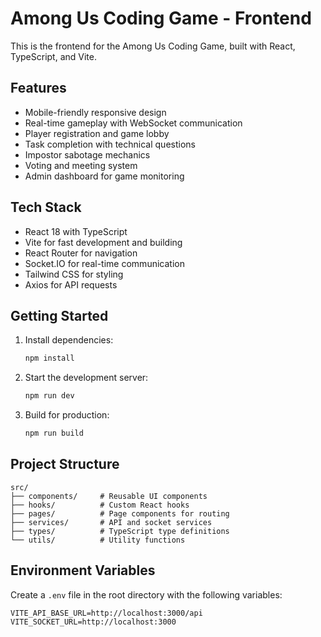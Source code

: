 # Among Us Coding Game - Frontend

This is the frontend for the Among Us Coding Game, built with React, TypeScript, and Vite.

## Features

- Mobile-friendly responsive design
- Real-time gameplay with WebSocket communication
- Player registration and game lobby
- Task completion with technical questions
- Impostor sabotage mechanics
- Voting and meeting system
- Admin dashboard for game monitoring

## Tech Stack

- React 18 with TypeScript
- Vite for fast development and building
- React Router for navigation
- Socket.IO for real-time communication
- Tailwind CSS for styling
- Axios for API requests

## Getting Started

1. Install dependencies:

   ```bash
   npm install
   ```

2. Start the development server:

   ```bash
   npm run dev
   ```

3. Build for production:
   ```bash
   npm run build
   ```

## Project Structure

```
src/
├── components/     # Reusable UI components
├── hooks/          # Custom React hooks
├── pages/          # Page components for routing
├── services/       # API and socket services
├── types/          # TypeScript type definitions
└── utils/          # Utility functions
```

## Environment Variables

Create a `.env` file in the root directory with the following variables:

```
VITE_API_BASE_URL=http://localhost:3000/api
VITE_SOCKET_URL=http://localhost:3000
```
